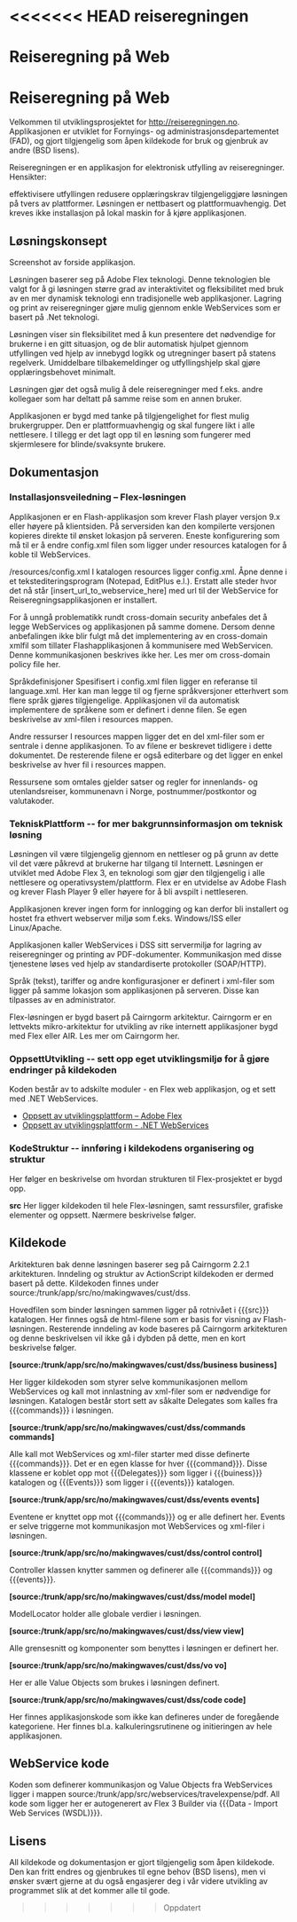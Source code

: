 <<<<<<< HEAD
reiseregningen
==============

Reiseregning på Web
=======
# Reiseregning på Web

Velkommen til utviklingsprosjektet for ​http://reiseregningen.no. Applikasjonen er utviklet for Fornyings- og administrasjonsdepartementet (FAD), og gjort tilgjengelig som åpen kildekode for bruk og gjenbruk av andre (​BSD lisens).

Reiseregningen er en applikasjon for elektronisk utfylling av reiseregninger. Hensikter:

effektivisere utfyllingen
redusere opplæringskrav
tilgjengeliggjøre løsningen på tvers av plattformer.
Løsningen er nettbasert og plattformuavhengig. Det kreves ikke installasjon på lokal maskin for å kjøre applikasjonen.

## Løsningskonsept
Screenshot av forside applikasjon.

Løsningen baserer seg på Adobe Flex teknologi. Denne teknologien ble valgt for å gi løsningen større grad av interaktivitet og fleksibilitet med bruk av en mer dynamisk teknologi enn tradisjonelle web applikasjoner. Lagring og print av reiseregninger gjøre mulig gjennom enkle WebServices som er basert på .Net teknologi.

Løsningen viser sin fleksibilitet med å kun presentere det nødvendige for brukerne i en gitt situasjon, og de blir automatisk hjulpet gjennom utfyllingen ved hjelp av innebygd logikk og utregninger basert på statens regelverk. Umiddelbare tilbakemeldinger og utfyllingshjelp skal gjøre opplæringsbehovet minimalt.

Løsningen gjør det også mulig å dele reiseregninger med f.eks. andre kollegaer som har deltatt på samme reise som en annen bruker.

Applikasjonen er bygd med tanke på tilgjengelighet for flest mulig brukergrupper. Den er plattformuavhengig og skal fungere likt i alle nettlesere. I tillegg er det lagt opp til en løsning som fungerer med skjermlesere for blinde/svaksynte brukere.

## Dokumentasjon

### Installasjonsveiledning – Flex-løsningen
Applikasjonen er en Flash-applikasjon som krever ​Flash player versjon 9.x eller høyere på klientsiden. På serversiden kan den kompilerte versjonen kopieres direkte til ønsket lokasjon på serveren. Eneste konfigurering som må til er å endre config.xml filen som ligger under resources katalogen for å koble til WebServices.

/resources/config.xml
I katalogen resources ligger config.xml. Åpne denne i et tekstediteringsprogram (Notepad, EditPlus e.l.). Erstatt alle steder hvor det nå står [insert_url_to_webservice_here] med url til der WebService for Reiseregningsapplikasjonen er installert.

For å unngå problematikk rundt cross-domain security anbefales det å legge WebServices og applikasjonen på samme domene. Dersom denne anbefalingen ikke blir fulgt må det implementering av en cross-domain xmlfil som tillater Flashapplikasjonen å kommunisere med WebServicen. Denne kommunikasjonen beskrives ikke her. Les mer om ​cross-domain policy file her.

Språkdefinisjoner
Spesifisert i config.xml filen ligger en referanse til language.xml. Her kan man legge til og fjerne språkversjoner etterhvert som flere språk gjøres tilgjengelige. Applikasjonen vil da automatisk implementere de språkene som er definert i denne filen. Se egen beskrivelse av xml-filen i resources mappen.

Andre ressurser
I resources mappen ligger det en del xml-filer som er sentrale i denne applikasjonen. To av filene er beskrevet tidligere i dette dokumentet. De resterende filene er også editerbare og det ligger en enkel beskrivelse av hver fil i resources mappen.

Ressursene som omtales gjelder satser og regler for innenlands- og utenlandsreiser, kommunenavn i Norge, postnummer/postkontor og valutakoder.

### TekniskPlattform -- for mer bakgrunnsinformasjon om teknisk løsning

Løsningen vil være tilgjengelig gjennom en nettleser og på grunn av dette vil det være påkrevd at brukerne har tilgang til Internett. Løsningen er utviklet med ​Adobe Flex 3, en teknologi som gjør den tilgjengelig i alle nettlesere og operativsystem/plattform. Flex er en utvidelse av ​Adobe Flash og krever ​Flash Player 9 eller høyere for å bli avspilt i nettleseren.

Applikasjonen krever ingen form for innlogging og kan derfor bli installert og hostet fra ethvert webserver miljø som f.eks. Windows/ISS eller Linux/Apache.

Applikasjonen kaller WebServices i DSS sitt servermiljø for lagring av reiseregninger og printing av PDF-dokumenter. Kommunikasjon med disse tjenestene løses ved hjelp av standardiserte protokoller (SOAP/HTTP).

Språk (tekst), tariffer og andre konfigurasjoner er definert i xml-filer som ligger på samme lokasjon som applikasjonen på serveren. Disse kan tilpasses av en administrator.

Flex-løsningen er bygd basert på Cairngorm arkitektur. Cairngorm er en lettvekts mikro-arkitektur for utvikling av rike internett applikasjoner bygd med Flex eller AIR.
Les mer om ​Cairngorm her.


### OppsettUtvikling -- sett opp eget utviklingsmiljø for å gjøre endringer på kildekoden

Koden består av to adskilte moduler - en Flex web applikasjon, og et sett med .NET WebServices.

* [Oppsett av utviklingsplattform – Adobe Flex](OPPSETT-flex.md)
* [Oppsett av utviklingsplattform - .NET WebServices](OPPSETT-webservice.md)

### KodeStruktur -- innføring i kildekodens organisering og struktur


Her følger en beskrivelse om hvordan strukturen til Flex-prosjektet er bygd opp.

**src**
Her ligger kildekoden til hele Flex-løsningen, samt ressursfiler, grafiske elementer og oppsett. Nærmere beskrivelse følger.

## Kildekode
Arkitekturen bak denne løsningen baserer seg på Cairngorm 2.2.1 arkitekturen. Inndeling og struktur av ActionScript kildekoden er dermed basert på dette. Kildekoden finnes under source:/trunk/app/src/no/makingwaves/cust/dss.

Hovedfilen som binder løsningen sammen ligger på rotnivået i {{{src}}} katalogen. Her finnes også de html-filene som er basis for visning av Flash-løsningen. Resterende inndeling av kode baseres på Cairngorm arkitekturen og denne beskrivelsen vil ikke gå i dybden på dette, men en kort beskrivelse følger.

**[source:/trunk/app/src/no/makingwaves/cust/dss/business business]**

Her ligger kildekoden som styrer selve kommunikasjonen mellom WebServices og kall mot innlastning av xml-filer som er nødvendige for løsningen. Katalogen består stort sett av såkalte Delegates som kalles fra {{{commands}}} i løsningen.

**[source:/trunk/app/src/no/makingwaves/cust/dss/commands commands]**

Alle kall mot WebServices og xml-filer starter med disse definerte {{{commands}}}. Det er en egen klasse for hver {{{command}}}. Disse klassene er koblet opp mot {{{Delegates}}} som ligger i {{{buiness}}} katalogen og {{{Events}}} som ligger i {{{events}}} katalogen.

**[source:/trunk/app/src/no/makingwaves/cust/dss/events events]**

Eventene er knyttet opp mot {{{commands}}} og er alle definert her. Events er selve triggerne mot kommunikasjon mot WebServices og xml-filer i løsningen.

**[source:/trunk/app/src/no/makingwaves/cust/dss/control control]**

Controller klassen knytter sammen og definerer alle {{{commands}}} og {{{events}}}.

**[source:/trunk/app/src/no/makingwaves/cust/dss/model model]**

ModelLocator holder alle globale verdier i løsningen.

**[source:/trunk/app/src/no/makingwaves/cust/dss/view view]**

Alle grensesnitt og komponenter som benyttes i løsningen er definert her.

**[source:/trunk/app/src/no/makingwaves/cust/dss/vo vo]**

Her er alle Value Objects som brukes i løsningen definert.

**[source:/trunk/app/src/no/makingwaves/cust/dss/code code]**

Her finnes applikasjonskode som ikke kan defineres under de foregående kategoriene. Her finnes bl.a. kalkuleringsrutinene og initieringen av hele applikasjonen.

## WebService kode

Koden som definerer kommunikasjon og Value Objects fra WebServices ligger i mappen source:/trunk/app/src/webservices/travelexpense/pdf. All kode som ligger her er autogenerert av Flex 3 Builder via {{{Data - Import Web Services (WSDL)}}}.





## Lisens 
All kildekode og dokumentasjon er gjort tilgjengelig som åpen kildekode. Den kan fritt endres og gjenbrukes til egne behov (​BSD lisens), men vi ønsker svært gjerne at du også engasjerer deg i vår videre utvikling av programmet slik at det kommer alle til gode.

>>>>>>> Oppdatert
